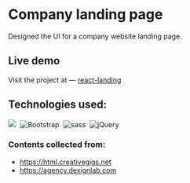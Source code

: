 # Company landing page
Designed the UI for a company website landing page.

## Live demo
Visit the project at — [react-landing](https://rhriday-landing.netlify.app/)

## Technologies used:

<img src="https://img.shields.io/badge/-React-61DAFB?style=flat-square&logo=react&logoColor=black"/>&nbsp;
![Bootstrap](https://img.shields.io/badge/-Bootstrap-563D7C?style=flat-square&logo=Bootstrap)&nbsp;
![sass](https://img.shields.io/badge/-Sass-db98b9?style=flat-square&logo=Sass)&nbsp;
![jQuery](https://img.shields.io/badge/jQuery-0769AD?style=flat-square&logo=jquery&logoColor=white)&nbsp;

### Contents collected from:
- https://html.creativegigs.net
- https://agency.dexignlab.com